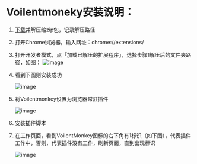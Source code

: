 # Voilentmoneky安装说明：

1. [下载](https://liukaixinhappy.github.io/chrome_extensions/Violentmonkey-webext-v2.16.0.zip)并解压缩zip包，记录解压路径
2. 打开Chrome浏览器，输入网址：chrome://extensions/
3. 打开开发者模式，点「加载已解压的扩展程序」，选择步骤1解压后的文件夹路径，如图：
   ![image](https://github.com/LiuKaixinHappy/chrome_extensions/assets/13094114/f332b675-c9c9-4442-bb56-2cb9d0651435)

4. 看到下图则安装成功
   
   ![image](https://github.com/LiuKaixinHappy/chrome_extensions/assets/13094114/e321979e-a2e0-46e1-ab89-3d332253e4b3)
6. 将Voilentmonkey设置为浏览器常驻插件
   
   ![image](https://github.com/LiuKaixinHappy/chrome_extensions/assets/13094114/0a0b9109-f3de-4b1f-b19f-712065f91333)
8. 安装插件脚本
9. 在工作页面，看到VoilentMonkey图标的右下角有1标识（如下图），代表插件工作中，否则，代表插件没有工作，刷新页面，直到出现标识
    
   ![image](https://github.com/LiuKaixinHappy/chrome_extensions/assets/13094114/04c63f36-dca6-4edb-a801-e2b9ba1dd2f3)

